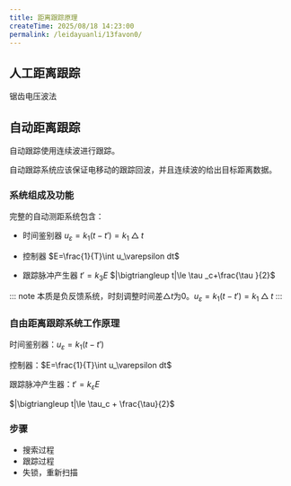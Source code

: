 ```yaml
---
title: 距离跟踪原理
createTime: 2025/08/18 14:23:00
permalink: /leidayuanli/13favon0/
---
```

## **人工距离跟踪**
锯齿电压波法

## **自动距离跟踪**

自动跟踪使用连续波进行跟踪。

自动跟踪系统应该保证电移动的跟踪回波，并且连续波的给出目标距离数据。

### **系统组成及功能**
完整的自动测距系统包含：

* 时间鉴别器
    $u_\varepsilon =k_1(t-t')=k_1\bigtriangleup t$

* 控制器
    $E=\frac{1}{T}\int u_\varepsilon dt$

* 跟踪脉冲产生器
    $t'=k_3E$
    $|\bigtriangleup t|\le \tau _c+\frac{\tau }{2}$

::: note 
本质是负反馈系统，时刻调整时间差$\bigtriangleup t$为0。$u_\varepsilon =k_1(t-t')=k_1\bigtriangleup t$
:::

### **自由距离跟踪系统工作原理**

时间鉴别器：$u_\varepsilon =k_1(t-t')$

控制器：$E=\frac{1}{T}\int u_\varepsilon dt$

跟踪脉冲产生器：$t'=k_\varepsilon E$

$|\bigtriangleup t|\le \tau_c + \frac{\tau}{2}$

### **步骤**

* 搜索过程
* 跟踪过程
* 失锁，重新扫描